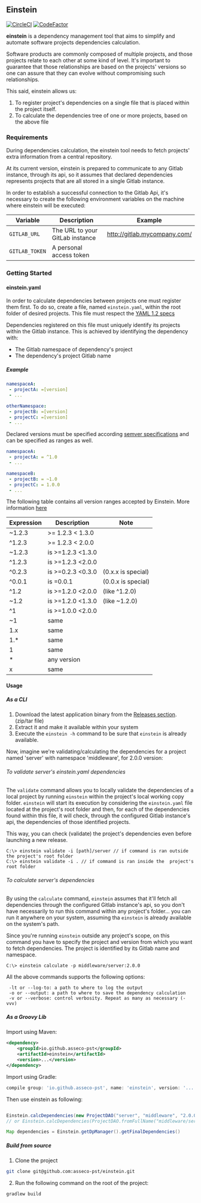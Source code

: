 ## Einstein

[![CircleCI](https://circleci.com/gh/asseco-pst/einstein/tree/develop.svg?style=svg)](https://circleci.com/gh/asseco-pst/einstein/tree/develop)
[![CodeFactor](https://www.codefactor.io/repository/github/asseco-pst/einstein/badge)](https://www.codefactor.io/repository/github/asseco-pst/einstein)

**einstein** is a dependency management tool that aims to simplify and automate software projects dependencies calculation.

Software products are commonly composed of multiple projects, and those projects relate to each other at some kind of level. It's important
to guarantee that those relationships are based on the projects' versions so one can assure that they can evolve without compromising such
relationships.

This said, einstein allows us:
  1. To register project's dependencies on a single file that is placed within the project itself.
  2. To calculate the dependencies tree of one or more projects, based on the above file

### Requirements
During dependencies calculation, the einstein tool needs to fetch projects' extra information from a central repository.

At its current version, einstein is prepared to communicate to any Gitlab instance, through its api, so it assumes that declared dependencies represents projects that are all
stored in a single Gitlab instance.

In order to establish a successful connection to the Gitlab Api, it's necessary to create the following environment variables on the machine where einstein will be executed:

|Variable|Description|Example|
|--------|-----------|-------|
|`GITLAB_URL`|The URL to your GitLab instance|http://gitlab.mycompany.com/|
|`GITLAB_TOKEN`|A personal access token||


### Getting Started

#### einstein.yaml
In order to calculate dependencies between projects one must register them first.
To do so, create a file, named `einstein.yaml`, within the root folder of desired projects. This file must respect the [YAML 1.2 specs](https://yaml.org/spec/1.2/spec.html)

Dependencies registered on this file must uniquely identify its projects within the Gitlab instance.
This is achieved by identifying the dependency with:
- The Gitlab namespace of dependency's project
- The dependency's project Gitlab name

##### Example

```yaml
namespaceA:
 - projectA: =[version]
 - ...

otherNamespace:
 - projectB: =[version]
 - projectC: =[version]
 - ...
```

Declared versions must be specified according [semver specifications](https://semver.org/spec/v2.0.0.html#semantic-versioning-specification-semver)
and can be specified as ranges as well.

```yaml
namespaceA:
 - projectA: = ^1.0
 - ...

namespaceB:
 - projectB: = ~1.0
 - projectC: = 1.0.0
 - ...
```

The following table contains all version ranges accepted by Einstein. More information [here](https://devhints.io/semver)

|Expression|Description|Note|
|----------|-----------|----|
|~1.2.3|>= 1.2.3 < 1.3.0||
|^1.2.3|>= 1.2.3 < 2.0.0||
|~1.2.3|is >=1.2.3 <1.3.0||
|^1.2.3|is >=1.2.3 <2.0.0||
|^0.2.3|is >=0.2.3 <0.3.0|(0.x.x is special)|
|^0.0.1|is =0.0.1|(0.0.x is special)|
|^1.2|is >=1.2.0 <2.0.0|(like ^1.2.0)|
|~1.2|is >=1.2.0 <1.3.0|(like ~1.2.0)|
|^1|is >=1.0.0 <2.0.0||
|~1|same||
|1.x|same||
|1.*|same||
|1|same||
|*|any version||
|x|same||

#### Usage
##### As a CLI

1. Download the latest application binary from the [Releases section](https://github.com/asseco-pst/einstein/releases).
(zip/tar file)
2. Extract it and make it available within your system
3. Execute the `einstein -h` command to be sure that `einstein` is already available.

Now, imagine we're validating/calculating the dependencies for a project named 'server' with namespace 'middleware', for 2.0.0 version:

###### To validate server's einstein.yaml dependencies
The `validate` command allows you to locally validate the dependencies of a local project by running `einstein` within the
project's local working copy folder. `einstein` will start its execution by considering the `einstein.yaml` file located
at the project's root folder and then, for each of the dependencies found within this file, it will check, through the 
configured Gitlab instance's api, the dependencies of those identified projects.

This way, you can check (validate) the project's dependencies even before launching a new release.

```console
C:\> einstein validate -i [path]/server // if command is ran outside the project's root folder
C:\> einstein validate -i . // if command is ran inside the  project's root folder
```

###### To calculate server's dependencies
By using the `calculate` command, `einstein` assumes that it'll fetch all dependencies through the configured Gitlab
instance's api, so you don't have necessarily to run this command within any project's folder... you can run it anywhere
on your system, assuming tha `einstein` is already available on the system's path.

Since you're running `einstein` outside any project's scope, on this command you have to specify the project and version
from which you want to fetch dependencies. The project is identified by its Gitlab name and namespace.

```console
C:\> einstein calculate -p middleware/server:2.0.0
```

All the above commands supports the following options:
```
 -lt or --log-to: a path to where to log the output
 -o or --output: a path to where to save the dependency calculation
 -v or --verbose: control verbosity. Repeat as many as necessary (-vvv)
```

##### As a Groovy Lib

Import using Maven:

```xml
<dependency>
    <groupId>io.github.asseco-pst</groupId>
    <artifactId>einstein</artifactId>
    <version>...</version>
</dependency>
```

Import using Gradle:

```groovy
compile group: 'io.github.asseco-pst', name: 'einstein', version: '...'
```

Then use einstein as following:

```groovy

Einstein.calcDependencies(new ProjectDAO("server", "middleware", "2.0.0"))
// or Einstein.calcDependencies(ProjectDAO.fromFullName("middleware/server:2.0.0"))

Map dependencies = Einstein.getDpManager().getFinalDependencies()
```

##### Build from source
1. Clone the project
```sh
git clone git@github.com:asseco-pst/einstein.git
```

2. Run the following command on the root of the project:
```sh
gradlew build
```